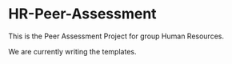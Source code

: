 # HR-Peer-Assessment

This is the Peer Assessment Project for group Human Resources. 

We are currently writing the templates.
